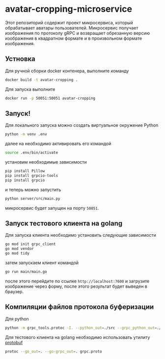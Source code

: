 # avatar-cropping-microservice

Этот репозиторий содержит проект микросервиса, который обрабатывает аватары пользователей. Микросервис получает изображения по протоколу gRPC и возвращает обрезанную версию изображения в квадратном формате и в произвольном формате изображения.

## Устновка

Для ручной сборки docker контенера, выполните команду
```bash
docker build -t avatar-cropping .
```
Для запуска выполните
```bash
docker run -p 50051:50051 avatar-cropping
```

## Запуск!

Для локального запуска можно создать виртуальное окружение Python
```bash
python -m venv .env
```
далее на необходимо активировать его командой
```bash
source .env/bin/activate
```
установим необходимые зависимости
```bash
pip install Pillow
pip install grpcio-tools
pip install grpcio
```
и теперь можно запустить
```bash
python server/src/main.py
```
микросервис будет запущен на порту `50051`.

## Запуск тестового клиента на golang

Для запуска клиента необходимо установить следующие зависимости
```bash
go mod init grpc_client
go mod vendor
go mod tidy
```
затем запускаем клиент командой
```bash
go run main/main.go
```
после этого перейдите по ссылке `http://localhost:7600`
и загрузите изображение через форму, после этого результат будет выведен в браузер.


## Компиляции файлов протокола буферизации

Для python
```bash
python -m grpc_tools.protoc -I. --python_out=./src --grpc_python_out=./src grpc.proto
```

Для тестового клиента на golang
необходимо использовать утилиту [protobuf](https://github.com/protocolbuffers/protobuf/releases)
```bash
protoc --go_out=. --go-grpc_out=. grpc.proto
```
